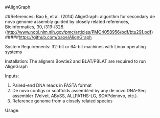 #AlignGraph


##References:
Bao E, et al. (2014) AlignGraph: algorithm for secondary de novo genome assembly guided by closely related references, Bioinformatics, 30, i319-i328. (http://www.ncbi.nlm.nih.gov/pmc/articles/PMC4058956/pdf/btu291.pdf)
#####https://github.com/baoe/AlignGraph

System Requirements:
32-bit or 64-bit machines with Linux operating systems

Installation:
The aligners Bowtie2 and BLAT/PBLAT are required to run AlignGraph

Inputs:
1. Paired-end DNA reads in FASTA format
2. De novo contigs or scaffolds assembled by any de novo DNA-Seq assembler (Velvet, ABySS, ALLPATHS-LG, SOAPdenovo, etc.).
3. Reference genome from a closely related species

Usage:



